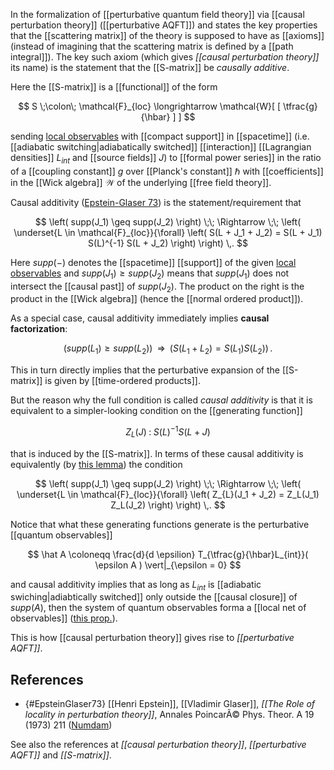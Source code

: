 
In the formalization of [[perturbative quantum field theory]] via [[causal perturbation theory]] ([[perturbative AQFT]]) and states the key properties that the  [[scattering matrix]] of the theory is supposed to have as [[axioms]] (instead of imagining that the scattering matrix is defined by a [[path integral]]). The key such axiom (which gives _[[causal perturbation theory]]_ its name) is the statement that the [[S-matrix]] be _causally additive_.

Here the [[S-matrix]] is a [[functional]] of the form

$$
  S \;\colon\; \mathcal{F}_{loc} \longrightarrow \mathcal{W}[ [ \tfrac{g}{\hbar} ] ]
$$

sending [local observables](#Wick+algebra#CompactlySupportedPolynomialLocalDensities) with [[compact support]] in [[spacetime]] (i.e. [[adiabatic switching|adiabatically switched]] [[interaction]] [[Lagrangian densities]] $L_{int}$ and [[source fields]] $J$) to [[formal power series]] in the ratio of a [[coupling constant]] $g$ over [[Planck's constant]] $\hbar$ with [[coefficients]] in the [[Wick algebra]] $\mathcal{W}$ of the underlying [[free field theory]].

Causal additivity ([Epstein-Glaser 73](#EpsteinGlaser73)) is the statement/requirement that

$$
  \left( supp(J_1) \geq supp(J_2) \right)
  \;\; \Rightarrow \;\;
  \left(
    \underset{L \in \mathcal{F}_{loc}}{\forall}
    \left(
      S(L + J_1 + J_2)
      =
      S(L + J_1) S(L)^{-1} S(L + J_2)
    \right)
  \right)
  \,.
$$

Here $supp(-)$ denotes the [[spacetime]] [[support]] of the given [local observables](#Wick+algebra#CompactlySupportedPolynomialLocalDensities) and $supp(J_1) \geq supp(J_2)$ means that $supp(J_1)$ does not intersect the [[causal past]] of $supp(J_2)$. The product on the right is the product in the [[Wick algebra]] (hence the [[normal ordered product]]).

As a special case, causal additivity immediately implies **causal factorization**:

$$
  \left( supp(L_1) \geq supp(L_2) \right)
  \;\; \Rightarrow \;\;
  \left(
    S(L_1 + L_2)
    =
    S(L_1) S(L_2)
  \right)
  \,.
$$

This in turn directly implies that the perturbative expansion of the [[S-matrix]] is given by [[time-ordered products]].

But the reason why the full condition is called _causal additivity_ is that it is equivalent to a simpler-looking condition on the [[generating function]]

$$
  Z_{L}(J)
  \;\colon\;
  S(L)^{-1} S(L + J)
$$

that is induced by the [[S-matrix]]. In terms of these causal additivity is equivalently (by [this lemma](S-matrix#CausalLocalityOfThePerturbativeSMatrix)) the condition


$$
  \left( supp(J_1) \geq supp(J_2) \right)
  \;\; \Rightarrow \;\;
  \left(
    \underset{L \in \mathcal{F}_{loc}}{\forall}
    \left(
      Z_{L}(J_1 + J_2)
      =
      Z_L(J_1) Z_L(J_2)
    \right)
  \right)
  \,.
$$

Notice that what these generating functions generate is the perturbative [[quantum observables]]

$$
  \hat A
  \coloneqq
  \frac{d}{d \epsilion}
  T_{\tfrac{g}{\hbar}L_{int}}( \epsilon A )
  \vert|_{\epsilon = 0}
$$

and causal additivity implies that as long as $L_{int}$ is [[adiabatic swiching|adiabtically switched]] only outside the [[causal closure]] of $supp(A)$, then the system of quantum observables forma a [[local net of observables]] ([this prop.](#S-matrix#PerturbativeQuantumObservablesIsLocalnet)).

This is how [[causal perturbation theory]] gives rise to _[[perturbative AQFT]]_.

## References

* {#EpsteinGlaser73} [[Henri Epstein]], [[Vladimir Glaser]], _[[The Role of locality in perturbation theory]]_, Annales PoincarÃ© Phys. Theor. A 19 (1973) 211 ([Numdam](http://www.numdam.org/item?id=AIHPA_1973__19_3_211_0 ))

See also the references at _[[causal perturbation theory]]_, _[[perturbative AQFT]]_ and _[[S-matrix]]_.